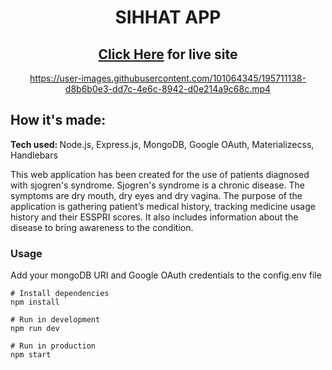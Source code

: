 
<div align="center"> 

# SIHHAT APP 
## [Click Here](https://sihhatapp.onrender.com/?) for live site 


https://user-images.githubusercontent.com/101064345/195711138-d8b6b0e3-dd7c-4e6c-8942-d0e214a9c68c.mp4


</div>

## How it's made:
<strong> Tech used: </strong> Node.js, Express.js, MongoDB, Google OAuth, Materializecss, Handlebars

 This web application has been created for the use of patients diagnosed with sjogren's syndrome. Sjogren's syndrome is a chronic disease. The symptoms are dry mouth, dry eyes and dry vagina. The purpose of the application is gathering patient’s medical history, tracking medicine usage history and their ESSPRI scores. It also includes information about the disease to bring awareness to the condition.
 

### Usage

Add your mongoDB URI and Google OAuth credentials to the config.env file

```
# Install dependencies
npm install

# Run in development
npm run dev

# Run in production
npm start
```
